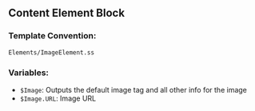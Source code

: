 ## Content Element Block

### Template Convention:

`Elements/ImageElement.ss`

### Variables:

- `$Image`: Outputs the default image tag and all other info for the image
- `$Image.URL`: Image URL